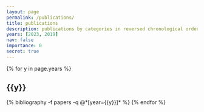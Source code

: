 ```yaml
---
layout: page
permalink: /publications/
title: publications
description: publications by categories in reversed chronological order. generated by jekyll-scholar.
years: [2023, 2019]
nav: false
importance: 0
secret: true
---
```


<div class="publications">

{% for y in page.years %}
  <h2 class="year">{{y}}</h2>
  {% bibliography -f papers -q @*[year={{y}}]* %}
{% endfor %}

</div>
